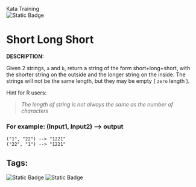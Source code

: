 Kata Training <br>
![Static Badge](https://img.shields.io/badge/8kyu%20-%20black?style=flat&logo=codewars&labelColor=B1361E&color=black)

# Short Long Short

**DESCRIPTION:**

Given 2 strings, `a` and `b`, return a string of the form short+long+short, with the shorter string on the outside and the longer string on the inside. The strings will not be the same length, but they may be empty ( `zero` length ).

Hint for R users:

>*The length of string is not always the same as the number of characters*

### For example: (Input1, Input2) --> output
```
("1", "22") --> "1221"
("22", "1") --> "1221"
```

## Tags:

![Static Badge](https://img.shields.io/badge/algorithms%20-%20teal?style=plastic) ![Static Badge](https://img.shields.io/badge/strings%20-%20blue?style=plastic) 